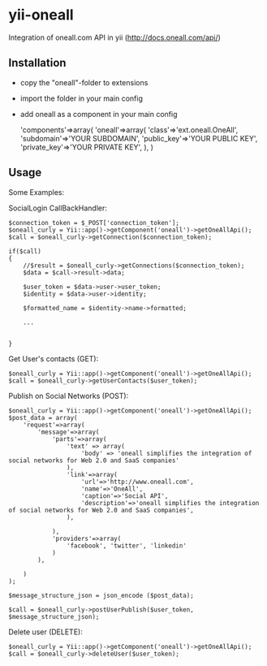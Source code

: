 yii-oneall
==========

Integration of oneall.com API in yii (http://docs.oneall.com/api/)

Installation
------------

 - copy the "oneall"-folder to extensions
 - import the folder in your main config
 - add oneall as a component in your main config

	'components'=>array(
	 	'oneall'=>array(
	            'class'=>'ext.oneall.OneAll',
	            'subdomain'=>'YOUR SUBDOMAIN',
	            'public_key'=>'YOUR PUBLIC KEY',
	            'private_key'=>'YOUR PRIVATE KEY',
	        ),
	)

Usage
-----

Some Examples:

SocialLogin CallBackHandler:
	
	$connection_token = $_POST['connection_token'];
    $oneall_curly = Yii::app()->getComponent('oneall')->getOneAllApi();
    $call = $oneall_curly->getConnection($connection_token);
    
    if($call)
    {
        //$result = $oneall_curly->getConnections($connection_token);
        $data = $call->result->data;
        
        $user_token = $data->user->user_token;
        $identity = $data->user->identity;
        
        $formatted_name = $identity->name->formatted;
        
        ...
        
        
    }
    
Get User's contacts (GET):
	
	$oneall_curly = Yii::app()->getComponent('oneall')->getOneAllApi();
	$call = $oneall_curly->getUserContacts($user_token);
	
Publish on Social Networks (POST):

	$oneall_curly = Yii::app()->getComponent('oneall')->getOneAllApi();
	$post_data = array(
        'request'=>array(
            'message'=>array(
                'parts'=>array(
                    'text' => array(
                        'body' => 'oneall simplifies the integration of social networks for Web 2.0 and SaaS companies'
                    ),
                    'link'=>array(
                        'url'=>'http://www.oneall.com',
                        'name'=>'OneAll',
                        'caption'=>'Social API',
                        'description'=>'oneall simplifies the integration of social networks for Web 2.0 and SaaS companies',
                    ),
                    
                ),
                'providers'=>array(
                    'facebook', 'twitter', 'linkedin'
                )
            ),
            
        )
    );
    
    $message_structure_json = json_encode ($post_data);
    
    $call = $oneall_curly->postUserPublish($user_token, $message_structure_json);
    
Delete user (DELETE):

	$oneall_curly = Yii::app()->getComponent('oneall')->getOneAllApi();
	$call = $oneall_curly->deleteUser($user_token);    
	